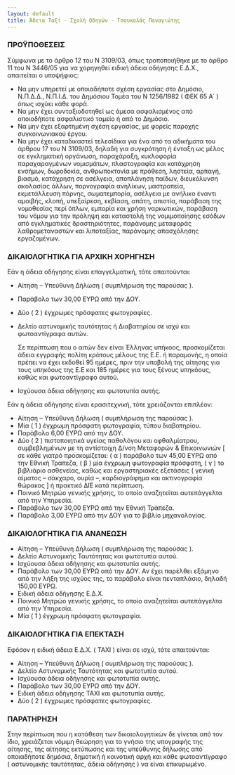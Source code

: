 ```yaml
---
layout: default
title: Άδεια Ταξί - Σχολή Οδηγών - Τσουκαλάς Παναγιώτης
---
```


### ΠΡΟΫΠΟΘΕΣΕΙΣ

Σύμφωνα με το άρθρο 12 του Ν 3109/03, όπως τροποποιήθηκε με το άρθρο 11 του Ν 3446/05 για να χορηγηθεί ειδική άδεια οδήγησης Ε.Δ.Χ., απαιτείται ο υποψήφιος:

- Να μην υπηρετεί με οποιαδήποτε σχέση εργασίας στο Δημόσιο, Ν.Π.Δ.Δ., Ν.Π.Ι.Δ. του Δημόσιου Τομέα του Ν 1256/1982 ( ΦΕΚ 65 Α΄ ) όπως ισχύει κάθε φορά.
- Να μην έχει συνταξιοδοτηθεί ως άμεσα ασφαλισμένος από οποιοδήποτε ασφαλιστικό ταμείο ή από το Δημόσιο.
- Να μην έχει εξαρτημένη σχέση εργασίας, με φορείς παροχής συγκοινωνιακού έργου.
- Να μην έχει καταδικαστεί τελεσίδικα για ένα από τα αδικήματα του άρθρου 17 του Ν 3109/03, δηλαδή για συγκρότηση ή ένταξη ως μέλος σε εγκληματική οργάνωση, παραχάραξη, κυκλοφορία παραχαραγμένων νομισμάτων, πλαστογραφία και κατάχρηση ενσήμων, δωροδοκία, ανθρωποκτονία με πρόθεση, ληστεία, αρπαγή, βιασμό, κατάχρηση σε ασέλγεια, αποπλάνηση παίδων, διευκόλυνση ακολασίας άλλων, πορνογραφία ανηλίκων, μαστροπεία, εκμετάλλευση πόρνης, σωματεμπορία, ασέλγεια με ανήλικο έναντι αμοιβής, κλοπή, υπεξαίρεση, εκβίαση, απάτη, απιστία, παράβαση της νομοθεσίας περί όπλων, εμπορία και χρήση ναρκωτικών, παράβαση του νόμου για την πρόληψη και καταστολή της νομιμοποίησης εσόδων από εγκληματικές δραστηριότητες, παράνομης μεταφοράς λαθρομεταναστών και λιποταξίας, παράνομης απασχόλησης εργαζομένων.

### ΔΙΚΑΙΟΛΟΓΗΤΙΚΑ ΓΙΑ ΑΡΧΙΚΗ ΧΟΡΗΓΗΣΗ

Εάν η άδεια οδήγησης είναι επαγγελματική, τότε απαιτούνται:

- Αίτηση – Υπεύθυνη Δήλωση ( συμπλήρωση της παρούσας ).
- Παράβολο των 30,00 ΕΥΡΩ από την ΔΟΥ.
- Δύο ( 2 ) έγχρωμες πρόσφατες φωτογραφίες.
- Δελτίο αστυνομικής ταυτότητας ή Διαβατηρίου σε ισχύ και φωτοαντίγραφα αυτών.

  Σε περίπτωση που ο αιτών δεν είναι Έλληνας υπήκοος, προσκομίζεται άδεια εγγραφής πολίτη κράτους μέλους της Ε.Ε. ή παραμονής, η οποία πρέπει να έχει εκδοθεί 95 ημέρες, πριν την υποβολή της αίτησης για τους υπηκόους της Ε.Ε και 185 ημέρες για τους ξένους υπηκόους, καθώς και φωτοαντίγραφο αυτού.

- Ισχύουσα άδεια οδήγησης και φωτοτυπία αυτής.

Εάν η άδεια οδήγησης είναι ερασιτεχνική, τότε χρειάζονται επιπλέον:

- Αίτηση – Υπεύθυνη Δήλωση ( συμπλήρωση της παρούσας ).
- Μία ( 1 ) έγχρωμη πρόσφατη φωτογραφία, τύπου διαβατηρίου.
- Παράβολο 6,00 ΕΥΡΩ από την ΔΟΥ.
- Δύο ( 2 ) πιστοποιητικά υγείας παθολόγου και οφθαλμίατρου, συμβεβλημένων με τη αντίστοιχη Δ/νση Μεταφορών & Επικοινωνιών [ σε κάθε γιατρό προσκομίζεται: ( α ) παράβολο των 45,00 ΕΥΡΩ από την Εθνική Τράπεζα, ( β ) μία έγχρωμη φωτογραφία πρόσφατη, ( γ ) το βιβλιάριο ασθενείας, καθώς και εργαστηριακές εξετάσεις ( γενική αίματος – σάκχαρο, ουρία –, καρδιογράφημα και ακτινογραφία θώρακος ] ή πρακτικό ΔΙΕ κατά περίπτωση.
- Ποινικό Μητρώο γενικής χρήσης, το οποίο αναζητείται αυτεπάγγελτα από την Υπηρεσία.
- Παράβολο των 30,00 ΕΥΡΩ από την Εθνική Τράπεζα.
- Παράβολο 3,00 ΕΥΡΩ από την ΔΟΥ για το βιβλίο μηχανολογίας.

### ΔΙΚΑΙΟΛΟΓΗΤΙΚΑ ΓΙΑ ΑΝΑΝΕΩΣΗ

- Αίτηση – Υπεύθυνη Δήλωση ( συμπλήρωση της παρούσας ).
- Δελτίο Αστυνομικής Ταυτότητας και φωτοτυπία αυτού.
- Ισχύουσα άδεια οδήγησης και φωτοτυπία αυτής.
- Παράβολο των 30,00 ΕΥΡΩ από την ΔΟΥ. Αν έχει παρέλθει εξάμηνο από την λήξη της ισχύος της, το παράβολο είναι πενταπλάσιο, δηλαδή 150,00 ΕΥΡΩ.
- Ειδική άδεια οδήγησης Ε.Δ.Χ.
- Ποινικό Μητρώο γενικής χρήσης, το οποίο αναζητείται αυτεπάγγελτα από την Υπηρεσία.
- Μία ( 1 ) έγχρωμη πρόσφατη φωτογραφία.

### ΔΙΚΑΙΟΛΟΓΗΤΙΚΑ ΓΙΑ ΕΠΕΚΤΑΣΗ

Εφόσον η ειδική άδεια Ε.Δ.Χ. ( ΤΑΧΙ ) είναι σε ισχύ, τότε απαιτούνται:

- Αίτηση – Υπεύθυνη Δήλωση ( συμπλήρωση της παρούσας ).
- Δελτίο Αστυνομικής Ταυτότητας και φωτοτυπία αυτού.
- Ισχύουσα άδεια οδήγησης και φωτοτυπία αυτής.
- Παράβολο των 30,00 ΕΥΡΩ από την ΔΟΥ.
- Ειδική άδεια οδήγησης ΤΑΧΙ και φωτοτυπία αυτής.
- Δύο ( 2 ) έγχρωμες πρόσφατες φωτογραφίες.

### ΠΑΡΑΤΗΡΗΣΗ

Στην περίπτωση που η κατάθεση των δικαιολογητικών δε γίνεται από τον ίδιο, χρειάζεται νόμιμη θεώρηση για το γνήσιο της υπογραφής της αίτησης, της αίτησης εκτύπωσης και της υπεύθυνης δήλωσης από οποιαδήποτε δημόσια, δημοτική ή κοινοτική αρχή και κάθε φωτοαντίγραφο ( αστυνομικής ταυτότητας, άδεια οδήγησης ) να είναι επικυρωμένο.

